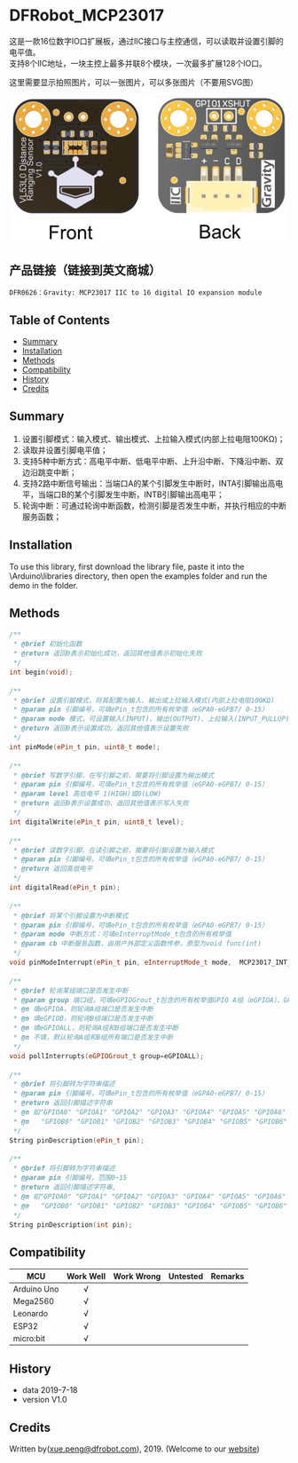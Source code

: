 # DFRobot_MCP23017
这是一款16位数字IO口扩展板，通过IIC接口与主控通信，可以读取并设置引脚的电平值。<br>
支持8个IIC地址，一块主控上最多并联8个模块，一次最多扩展128个IO口。<br>

这里需要显示拍照图片，可以一张图片，可以多张图片（不要用SVG图）

![正反面svg效果图](https://github.com/Arya11111/DFRobot_MCP23017/blob/master/resources/images/SEN0245svg1.png)


## 产品链接（链接到英文商城）
    DFR0626：Gravity: MCP23017 IIC to 16 digital IO expansion module
   
## Table of Contents

* [Summary](#summary)
* [Installation](#installation)
* [Methods](#methods)
* [Compatibility](#compatibility)
* [History](#history)
* [Credits](#credits)

## Summary

1. 设置引脚模式：输入模式、输出模式、上拉输入模式(内部上拉电阻100KΩ)；<br>
2. 读取并设置引脚电平值；<br>
3. 支持5种中断方式：高电平中断、低电平中断、上升沿中断、下降沿中断、双边沿跳变中断；<br>
4. 支持2路中断信号输出：当端口A的某个引脚发生中断时，INTA引脚输出高电平，当端口B的某个引脚发生中断，INTB引脚输出高电平；<br>
5. 轮询中断：可通过轮询中断函数，检测引脚是否发生中断，并执行相应的中断服务函数；<br>

## Installation

To use this library, first download the library file, paste it into the \Arduino\libraries directory, then open the examples folder and run the demo in the folder.

## Methods

```C++
/**
 * @brief 初始化函数
 * @return 返回0表示初始化成功，返回其他值表示初始化失败
 */
int begin(void);

/**
 * @brief 设置引脚模式，将其配置为输入、输出或上拉输入模式(内部上拉电阻100KΩ)
 * @param pin 引脚编号，可填ePin_t包含的所有枚举值（eGPA0-eGPB7/ 0-15）
 * @param mode 模式，可设置输入(INPUT)、输出(OUTPUT)、上拉输入(INPUT_PULLUP)模式(内部上拉电阻100KΩ)
 * @return 返回0表示设置成功，返回其他值表示设置失败
 */
int pinMode(ePin_t pin, uint8_t mode);

/**
 * @brief 写数字引脚，在写引脚之前，需要将引脚设置为输出模式
 * @param pin 引脚编号，可填ePin_t包含的所有枚举值（eGPA0-eGPB7/ 0-15）
 * @param level 高低电平 1(HIGH)或0(LOW)
 * @return 返回0表示设置成功，返回其他值表示写入失败
 */
int digitalWrite(ePin_t pin, uint8_t level);

/**
 * @brief 读数字引脚，在读引脚之前，需要将引脚设置为输入模式
 * @param pin 引脚编号，可填ePin_t包含的所有枚举值（eGPA0-eGPB7/ 0-15）
 * @return 返回高低电平
 */
int digitalRead(ePin_t pin);

/**
 * @brief 将某个引脚设置为中断模式
 * @param pin 引脚编号，可填ePin_t包含的所有枚举值（eGPA0-eGPB7/ 0-15）
 * @param mode 中断方式：可填eInterruptMode_t包含的所有枚举值
 * @param cb 中断服务函数，由用户外部定义函数传参，原型为void func(int)
 */
void pinModeInterrupt(ePin_t pin, eInterruptMode_t mode,  MCP23017_INT_CB cb);

/**
 * @brief 轮询某组端口是否发生中断
 * @param group 端口组，可填eGPIOGrout_t包含的所有枚举值GPIO A组（eGPIOA）、GPIO B组（eGPIOB）A+B组（eGPIOALL）
 * @n 填eGPIOA，则轮询A组端口是否发生中断
 * @n 填eGPIOB，则轮询B组端口是否发生中断
 * @n 填eGPIOALL，则轮询A组和B组端口是否发生中断
 * @n 不填，默认轮询A组和B组所有端口是否发生中断
 */
void pollInterrupts(eGPIOGrout_t group=eGPIOALL);

/**
 * @brief 将引脚转为字符串描述
 * @param pin 引脚编号，可填ePin_t包含的所有枚举值（eGPA0-eGPB7/ 0-15）
 * @return 返回引脚描述字符串
 * @n 如"GPIOA0" "GPIOA1" "GPIOA2" "GPIOA3" "GPIOA4" "GPIOA5" "GPIOA6" "GPIOA7"
 * @n   "GPIOB0" "GPIOB1" "GPIOB2" "GPIOB3" "GPIOB4" "GPIOB5" "GPIOB6" "GPIOB7"
 */
String pinDescription(ePin_t pin);

/**
 * @brief 将引脚转为字符串描述
 * @param pin 引脚编号，范围0~15
 * @return 返回引脚描述字符串,
 * @n 如"GPIOA0" "GPIOA1" "GPIOA2" "GPIOA3" "GPIOA4" "GPIOA5" "GPIOA6" "GPIOA7"
 * @n   "GPIOB0" "GPIOB1" "GPIOB2" "GPIOB3" "GPIOB4" "GPIOB5" "GPIOB6" "GPIOB7"
 */
String pinDescription(int pin);
```

## Compatibility

MCU                | Work Well    | Work Wrong   | Untested    | Remarks
------------------ | :----------: | :----------: | :---------: | -----
Arduino Uno        |      √       |              |             | 
Mega2560        |      √       |              |             | 
Leonardo        |      √       |              |             | 
ESP32         |      √       |              |             | 
micro:bit        |      √       |              |             | 

## History

- data 2019-7-18
- version V1.0

## Credits

Written by(xue.peng@dfrobot.com), 2019. (Welcome to our [website](https://www.dfrobot.com/))





